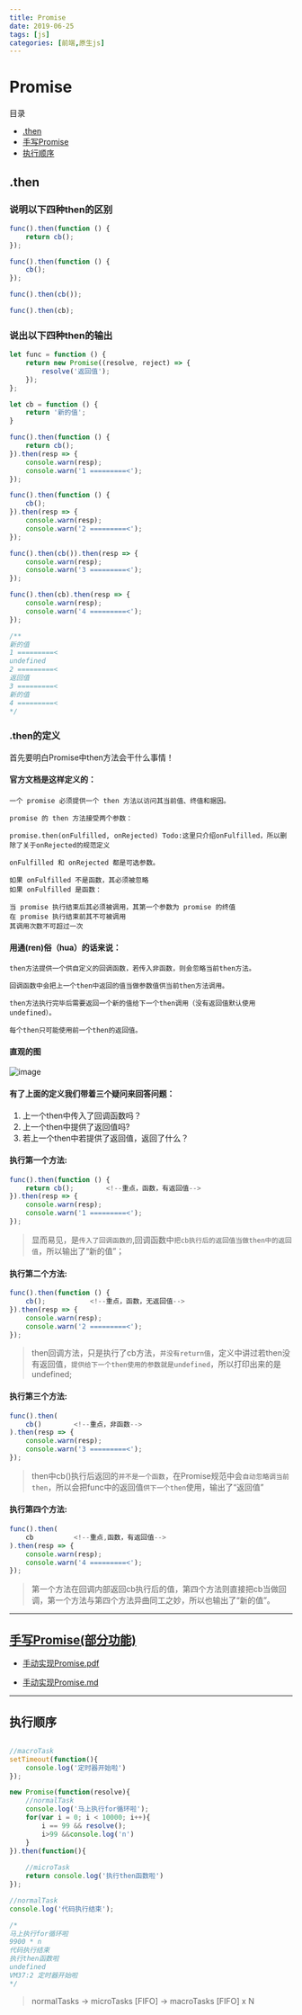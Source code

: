 ```yaml
---
title: Promise
date: 2019-06-25
tags: [js]
categories: [前端,原生js]
---
```

# Promise

目录
- [.then](#then)
- [手写Promise](#hwpromise)
- [执行顺序](#order)

<!--more-->

<span id='then' />

## .then
### 说明以下四种then的区别
```js
func().then(function () {
    return cb();
});

func().then(function () {
    cb();
});

func().then(cb());

func().then(cb);
```
### 说出以下四种then的输出
```js
let func = function () {
    return new Promise((resolve, reject) => {
        resolve('返回值');
    });
};

let cb = function () {
    return '新的值';
}

func().then(function () {
    return cb();
}).then(resp => {
    console.warn(resp);
    console.warn('1 =========<');
});

func().then(function () {
    cb();
}).then(resp => {
    console.warn(resp);
    console.warn('2 =========<');
});

func().then(cb()).then(resp => {
    console.warn(resp);
    console.warn('3 =========<');
});

func().then(cb).then(resp => {
    console.warn(resp);
    console.warn('4 =========<');
});

/**
新的值
1 =========<
undefined
2 =========<
返回值
3 =========<
新的值
4 =========<
*/
```

### .then的定义

首先要明白Promise中then方法会干什么事情！

#### 官方文档是这样定义的：

    一个 promise 必须提供一个 then 方法以访问其当前值、终值和据因。

    promise 的 then 方法接受两个参数：

    promise.then(onFulfilled, onRejected) Todo:这里只介绍onFulfilled，所以删除了关于onRejected的规范定义

    onFulfilled 和 onRejected 都是可选参数。

    如果 onFulfilled 不是函数，其必须被忽略
    如果 onFulfilled 是函数：

    当 promise 执行结束后其必须被调用，其第一个参数为 promise 的终值
    在 promise 执行结束前其不可被调用
    其调用次数不可超过一次

#### 用通(ren)俗（hua）的话来说：
    then方法提供一个供自定义的回调函数，若传入非函数，则会忽略当前then方法。

    回调函数中会把上一个then中返回的值当做参数值供当前then方法调用。

    then方法执行完毕后需要返回一个新的值给下一个then调用（没有返回值默认使用undefined）。

    每个then只可能使用前一个then的返回值。

#### 直观的图
![image](https://raw.githubusercontent.com/zc1789284658/Code-Note/master/js/image/then.png)

#### 有了上面的定义我们带着三个疑问来回答问题：
1. 上一个then中传入了回调函数吗？
2. 上一个then中提供了返回值吗?
3. 若上一个then中若提供了返回值，返回了什么？

#### 执行第一个方法:
```js
func().then(function () {
    return cb();        <!--重点，函数，有返回值-->
}).then(resp => {
    console.warn(resp);
    console.warn('1 =========<');
});
```
> 显而易见，是`传入了回调函数的`,回调函数中`把cb执行后的返回值当做then中的返回值`，所以输出了“新的值”；

####  执行第二个方法:

```js
func().then(function () {
    cb();           <!--重点，函数，无返回值-->
}).then(resp => {
    console.warn(resp);
    console.warn('2 =========<');
});
```
> then回调方法，只是执行了cb方法，`并没有return值`，定义中讲过若then没有返回值，`提供给下一个then使用的参数就是undefined`，所以打印出来的是undefined;

#### 执行第三个方法:

```js
func().then(
    cb()        <!--重点，非函数-->
).then(resp => {
    console.warn(resp);
    console.warn('3 =========<');
});
```

> then中cb()执行后返回的`并不是一个函数`，在Promise规范中会`自动忽略调当前then`，所以会把func中的返回值`供下一个then`使用，输出了“返回值”

#### 执行第四个方法:

```js
func().then(
    cb          <!--重点,函数，有返回值-->
).then(resp => {
    console.warn(resp);
    console.warn('4 =========<');
});
```
> 第一个方法在回调内部返回cb执行后的值，第四个方法则直接把cb当做回调，第一个方法与第四个方法异曲同工之妙，所以也输出了“新的值”。

---

<span id='hwpromise'/>

## [手写Promise(部分功能)](./Promise.js)

- [手动实现Promise.pdf](https://github.com/zc1789284658/Code-Note/edit/master/js/pdf/手动实现Promise.pdf)

- [手动实现Promise.md](./Promise_hw.md)

---

<span id='order'/>

## 执行顺序

```js

//macroTask
setTimeout(function(){
    console.log('定时器开始啦')
});

new Promise(function(resolve){
    //normalTask
    console.log('马上执行for循环啦');
    for(var i = 0; i < 10000; i++){
        i == 99 && resolve();
		i>99 &&console.log('n')
    }
}).then(function(){
    
    //microTask
    return console.log('执行then函数啦')
});

//normalTask
console.log('代码执行结束');

/*
马上执行for循环啦
9900 * n
代码执行结束
执行then函数啦
undefined
VM37:2 定时器开始啦
*/
```

> normalTasks -> microTasks [FIFO] -> macroTasks [FIFO] x N